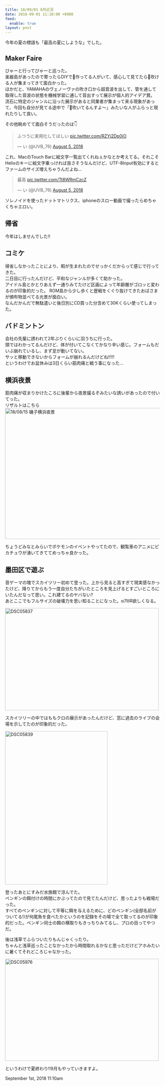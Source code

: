 ```yaml
---
title: 18/09/01 8月近況
date: 2018-09-01 11:10:00 +0900
feed:
  enable: true
layout: post
---
```

<p>今年の夏の標語も「最高の夏にしような」でした。</p>    <h2>Maker Faire</h2>    <p>      びゃーと行ってびゃーと巡った。<br>      楽器島があったので寄ったらDIYで🎷作ってる人がいて、感心して見てたら🎷吹ける人が集まってきて面白かった。<br>      ほかだと、YAMAHAのヴェノーヴァの吹き口から超音波を出して、管を通して取得した音波の状態を機械学習に通して音出すって展示が個人的アイデア賞。<br>      流石に特定のジャンルに沿った展示があると同業者が集まって来る現象があって、今回も自分が見てる途中で「🎷吹いてるんすよ〜」みたいな人がふらっと現れたりして良い。    </p>    <p>その他眺めてて面白そうだったのは👇</p>    <blockquote class="twitter-tweet" data-lang="en">      <p lang="ja" dir="ltr">        ふつうに実用化してほしい        <a href="https://t.co/RZYj2Dp0iO" target="_blank">pic.twitter.com/RZYj2Dp0iO</a>      </p>      — い (@UVB_76)      <a href="https://twitter.com/UVB_76/status/1025951096651448320?ref_src=twsrc%5Etfw" target="_blank">August 5, 2018</a>    </blockquote>    <p>      <script async src="https://platform.twitter.com/widgets.js" charset="utf-8"></script>      これ、MacのTouch      Barに絵文字一覧出てくれねぇかなとか考えてる。それこそHelixのキーに絵文字乗っければ良さそうなんだけど、UTF-8Input有効にするとファームのサイズ増えちゃうんだよね…    </p>    <blockquote class="twitter-tweet" data-lang="en">      <p lang="ja" dir="ltr">        最高        <a href="https://t.co/Tt8WRmCzcZ" target="_blank">pic.twitter.com/Tt8WRmCzcZ</a>      </p>      — い (@UVB_76)      <a href="https://twitter.com/UVB_76/status/1025978656772911108?ref_src=twsrc%5Etfw" target="_blank">August 5, 2018</a>    </blockquote>    <script async src="https://platform.twitter.com/widgets.js" charset="utf-8"></script>    <p>      ソレノイドを使ったドットマトリクス、iphoneのスロー動画で撮ったらめちゃくちゃエロい。    </p>    <h2>帰省</h2>    <p>今年はしませんでした!!</p>    <h2>コミケ</h2>    <p>      帰省しなかったことにより、暇が生まれたのでせっかくだからって感じで行ってきた。<br>      二日目に行ったんだけど、平和なジャンルが多くて助かった。<br>      アイドル島とかとりあえず一通りみてたけど区画によって年齢層がゴロッと変わるのが印象的だった。      ROM島から少し歩くと歴戦をくぐり抜けてきたおばさまが頒布物並べてる光景が面白い。<br>      なんだかんだで無駄遣いと後日別にCD買った分含めて30Kくらい使ってしまった。    </p>    <h2>バドミントン</h2>    <p>      会社の先輩に誘われて2年ぶりくらいに羽うちに行った。<br>      頭ではわかってるんだけど、体が付いてこなくてかなり辛い感じ。フォームもだいぶ崩れているし、まず足が動いてない。<br>      サッと移動できないからフォームが崩れるんだけどね!!!!!<br>      というわけでお盆休みは3日くらい筋肉痛と戦う事になった…    </p>    <h2>横浜夜景</h2>    <p>      筋肉痛が収まりかけたころに後輩から夜景撮るぞみたいな誘いがあったので付いてった。<br>      リザルトはこちら      <a data-flickr-embed="true" href="https://www.flickr.com/photos/56290428@N06/albums/72157672367560998" title="18/08/15 磯子横浜夜景" target="_blank"><img src="https://farm2.staticflickr.com/1812/43161499925_c870e7e7ca_z.jpg" width="640" height="427" alt="18/08/15 磯子横浜夜景"></a>      <script async src="//embedr.flickr.com/assets/client-code.js" charset="utf-8"></script>    </p>    <p>      ちょうどみなとみらいでポケモンのイベントやってたので、観覧車のアニメにピカチュウが湧いてきててめっちゃ良かった。    </p>    <h2>墨田区で遊ぶ</h2>    <p>      音ゲーマの塊でスカイツリー初めて登った。上から見ると高すぎて現実感なかったけど、降りてからもう一度自分たちがいたところを見上げるとすごいところにいたんだなって思い。これ建てるのヤバない?<br>      あとここでもフルサイズの破壊力を思い知ることになった。α7IIIR欲しくなる。    </p>    <p>      <a data-flickr-embed="true" data-header="true" data-context="true" href="https://www.flickr.com/photos/56290428@N06/44298009842/in/album-72157672850502258/" title="DSC05837" target="_blank"><img src="https://farm2.staticflickr.com/1850/44298009842_fea6cbfa33.jpg" width="500" height="333" alt="DSC05837"></a>      <script async src="//embedr.flickr.com/assets/client-code.js" charset="utf-8"></script>    </p>    <p>      スカイツリーの中ではももクロの展示があったんだけど、窓に過去のライブの会場を示してたのが印象的だった。    </p>    <p>      <a data-flickr-embed="true" href="https://www.flickr.com/photos/56290428@N06/44346047191/in/album-72157672850502258/" title="DSC05839" target="_blank"><img src="https://farm2.staticflickr.com/1888/44346047191_d17c73c213.jpg" width="333" height="500" alt="DSC05839"></a>      <script async src="//embedr.flickr.com/assets/client-code.js" charset="utf-8"></script>    </p>    <p>      登ったあとにすみだ水族館で涼んでた。<br>      ペンギンの餌付けの時間にかぶってたので見てたんだけど、思ったよりも戦場だった。<br>      すべてのペンギンに対して平等に餌を与えるために、どのペンギン(全部名前がついてる!)が何尾魚を食べたかというのを記録をその場で全て取ってるのが印象的だった。ペンギン同士の餌の横取りもきっちりみてるし、プロの目ってやつだ。    </p>    <p>      後は浅草でふらついたりもんじゃくったり。<br>      ちゃんと浅草巡ったことなかったから時間取れるかなと思っただけどアホみたいに暑くてそれどころじゃなかった。    </p>    <p>      <a data-flickr-embed="true" data-header="true" data-context="true" href="https://www.flickr.com/photos/56290428@N06/42538316500/in/album-72157672850502258/" title="DSC05976" target="_blank"><img src="https://farm2.staticflickr.com/1864/42538316500_353ff7eba0.jpg" width="500" height="333" alt="DSC05976"></a>      <script async src="//embedr.flickr.com/assets/client-code.js" charset="utf-8"></script>    </p>    <p>というわけで夏終わり!!9月もやっていきますよ。</p>    <div id="footer">      <span id="timestamp"> September 1st, 2018 11:10am </span>    </div>
